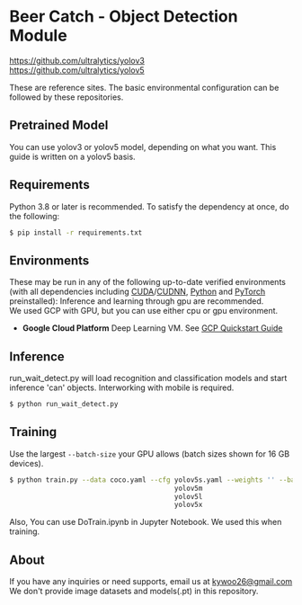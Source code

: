 # Beer Catch - Object Detection Module

https://github.com/ultralytics/yolov3  
https://github.com/ultralytics/yolov5

These are reference sites.
The basic environmental configuration can be followed by these repositories.

## Pretrained Model
You can use yolov3 or yolov5 model, depending on what you want.
This guide is written on a yolov5 basis.

## Requirements

Python 3.8 or later is recommended. To satisfy the dependency at once, do the following:
```bash
$ pip install -r requirements.txt
```

## Environments

These may be run in any of the following up-to-date verified environments (with all dependencies including [CUDA](https://developer.nvidia.com/cuda)/[CUDNN](https://developer.nvidia.com/cudnn), [Python](https://www.python.org/) and [PyTorch](https://pytorch.org/) preinstalled):
Inference and learning through gpu are recommended.  
We used GCP with GPU, but you can use either cpu or gpu environment.

- **Google Cloud Platform** Deep Learning VM. See [GCP Quickstart Guide](https://github.com/ultralytics/yolov5/wiki/GCP-Quickstart) 

## Inference

run_wait_detect.py will load recognition and classification models and start inference 'can' objects. Interworking with mobile is required.
```bash
$ python run_wait_detect.py
```

## Training
Use the largest `--batch-size` your GPU allows (batch sizes shown for 16 GB devices).
```bash
$ python train.py --data coco.yaml --cfg yolov5s.yaml --weights '' --batch-size 64
                                         yolov5m                                40
                                         yolov5l                                24
                                         yolov5x                                16
```
Also, You can use DoTrain.ipynb in Jupyter Notebook. We used this when training.

## About
If you have any inquiries or need supports, email us at kywoo26@gmail.com
We don't provide image datasets and models(.pt) in this repository.
